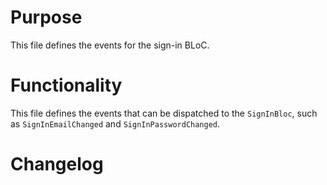 # Purpose

This file defines the events for the sign-in BLoC.

# Functionality

This file defines the events that can be dispatched to the `SignInBloc`, such as `SignInEmailChanged` and `SignInPasswordChanged`.

# Changelog

